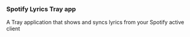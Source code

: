 ### Spotify Lyrics Tray app

A Tray application that shows and syncs lyrics from your Spotify active client
